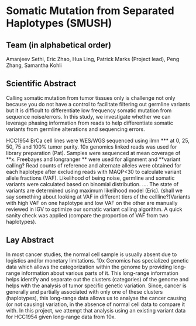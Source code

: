 # Somatic Mutation from Separated Haplotypes (SMUSH)

## Team (in alphabetical order) 

Amanjeev Sethi, Eric Zhao, Hua Ling, Patrick Marks (Project lead), Peng Zhang, Samantha Kohli


## Scientific Abstract

Calling somatic mutation from tumor tissues only is challenge not only because you do not have a control to facilitate filtering out germline variants but it is difficult to differentiate low frequency somatic mutation from sequence noise/errors. In this study, we investigate whether we can leverage phasing information from reads to help differentiate somatic variants from germline alterations and sequencing errors. 

HCC1954 BrCa cell lines were WES/WGS sequenced using ilmn *** at 0, 25, 50, 75 and 100% tumor purity. 10x genomics linked reads was used for library preparation (Pat). Samples were sequenced at mean coverage of **x. Freebayes and longranger ** were used for alignment and **variant calling? Read counts of reference and alternate alleles were obtained for each haplotype after excluding reads with MAQP<30 to calculate variant allele fractions (VAF). Likelihood of being noise, germline and somatic variants were calculated based on binomial distribution. …. The state of variants are determined using maximum likelihood model (Eric). (shall we say something about looking at VAF in different tiers of the cellline?)Variants with high VAF on one haplotype and low VAF on the other are manually reviewed in IGV to optimize our somatic variant calling algorithm. A quick sanity check was applied (compare the proportion of VAF from two haplotypes).


## Lay Abstract

In most cancer studies, the normal cell sample is usually absent due to logistics and/or monetary limitations. 10x Genomics has specialized genetic data which allows the categorization within the genome by providing long-range information about various parts of it. This long-range information helps identify and separate out the clusters (categories) of the genome and helps with the analysis of tumor specific genetic variation. Since, cancer is generally and partially associated with only one of these clusters (haplotypes), this long-range data allows us to analyse the cancer causing (or not causing) variation, in the absence of normal cell data to compare it with. In this project, we attempt that analysis using an existing variant data for HCC1954 given long-range data from 10x.